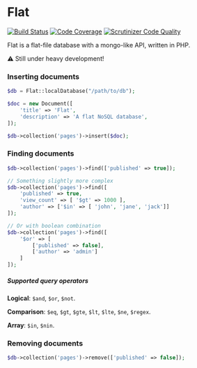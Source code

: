 # Flat

[![Build Status](https://travis-ci.org/mattbit/flat.svg?branch=master)](https://travis-ci.org/mattbit/flat)
[![Code Coverage](https://scrutinizer-ci.com/g/mattbit/flat/badges/coverage.png?b=master)](https://scrutinizer-ci.com/g/mattbit/flat/?branch=master)
[![Scrutinizer Code Quality](https://scrutinizer-ci.com/g/mattbit/flat/badges/quality-score.png?b=master)](https://scrutinizer-ci.com/g/mattbit/flat/?branch=master)

Flat is a flat-file database with a mongo-like API, written in PHP.

⚠️ Still under heavy development!

### Inserting documents
```php
$db = Flat::localDatabase("/path/to/db");

$doc = new Document([
    'title' => 'Flat',
    'description' => 'A flat NoSQL database',
]);

$db->collection('pages')->insert($doc);
```

### Finding documents
```php
$db->collection('pages')->find(['published' => true]);

// Something slightly more complex
$db->collection('pages')->find([
    'published' => true,
    'view_count' => [ '$gt' => 1000 ],
    'author' => ['$in' => [ 'john', 'jane', 'jack']]
]);

// Or with boolean combination
$db->collection('pages')->find([
    '$or' => [
        ['published' => false],
        ['author' => 'admin']
    ]
]);
```

##### Supported query operators

**Logical**: `$and`, `$or`, `$not`.

**Comparison**: `$eq`, `$gt`, `$gte`, `$lt`, `$lte`, `$ne`, `$regex`.

**Array**: `$in`, `$nin`.

### Removing documents

```php
$db->collection('pages')->remove(['published' => false]);
```
